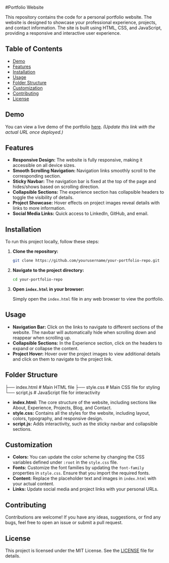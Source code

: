 #Portfolio Website

This repository contains the code for a personal portfolio website. The website is designed to showcase your professional experience, projects, and contact information. The site is built using HTML, CSS, and JavaScript, providing a responsive and interactive user experience.

## Table of Contents

- [Demo](#demo)
- [Features](#features)
- [Installation](#installation)
- [Usage](#usage)
- [Folder Structure](#folder-structure)
- [Customization](#customization)
- [Contributing](#contributing)
- [License](#license)

## Demo

You can view a live demo of the portfolio [here](#). *(Update this link with the actual URL once deployed.)*

## Features

- **Responsive Design:** The website is fully responsive, making it accessible on all device sizes.
- **Smooth Scrolling Navigation:** Navigation links smoothly scroll to the corresponding section.
- **Sticky Navbar:** The navigation bar is fixed at the top of the page and hides/shows based on scrolling direction.
- **Collapsible Sections:** The experience section has collapsible headers to toggle the visibility of details.
- **Project Showcase:** Hover effects on project images reveal details with links to more information.
- **Social Media Links:** Quick access to LinkedIn, GitHub, and email.

## Installation

To run this project locally, follow these steps:

1. **Clone the repository:**

    ```bash
    git clone https://github.com/yourusername/your-portfolio-repo.git
    ```

2. **Navigate to the project directory:**

    ```bash
    cd your-portfolio-repo
    ```

3. **Open `index.html` in your browser:**

    Simply open the `index.html` file in any web browser to view the portfolio.

## Usage

- **Navigation Bar:** Click on the links to navigate to different sections of the website. The navbar will automatically hide when scrolling down and reappear when scrolling up.
- **Collapsible Sections:** In the Experience section, click on the headers to expand or collapse the content.
- **Project Hover:** Hover over the project images to view additional details and click on them to navigate to the project link.

## Folder Structure
├── index.html # Main HTML file
├── style.css # Main CSS file for styling 
└── script.js # JavaScript file for interactivity


- **index.html:** The core structure of the website, including sections like About, Experience, Projects, Blog, and Contact.
- **style.css:** Contains all the styles for the website, including layout, colors, typography, and responsive design.
- **script.js:** Adds interactivity, such as the sticky navbar and collapsible sections.

## Customization

- **Colors:** You can update the color scheme by changing the CSS variables defined under `:root` in the `style.css` file.
- **Fonts:** Customize the font families by updating the `font-family` properties in `style.css`. Ensure that you import the required fonts.
- **Content:** Replace the placeholder text and images in `index.html` with your actual content.
- **Links:** Update social media and project links with your personal URLs.

## Contributing

Contributions are welcome! If you have any ideas, suggestions, or find any bugs, feel free to open an issue or submit a pull request.

## License

This project is licensed under the MIT License. See the [LICENSE](LICENSE) file for details.

